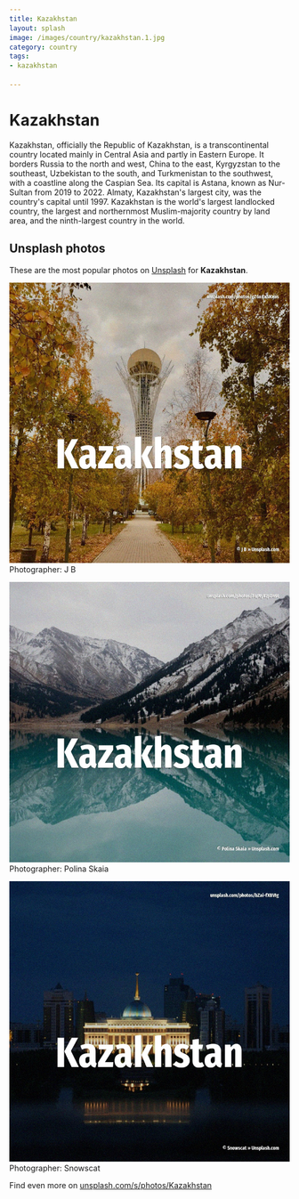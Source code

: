 ```yaml
---
title: Kazakhstan
layout: splash
image: /images/country/kazakhstan.1.jpg
category: country
tags:
- kazakhstan

---
```

# Kazakhstan

Kazakhstan, officially the Republic of Kazakhstan, is a transcontinental country located mainly in  Central Asia and partly in Eastern Europe. It borders Russia to the north and west, China to the east, Kyrgyzstan to the southeast, Uzbekistan  to the south, and Turkmenistan to the southwest, with a coastline along the Caspian Sea. Its capital is Astana, known as Nur-Sultan from 2019 to 2022. Almaty, Kazakhstan's largest city, was the country's capital until 1997. Kazakhstan is the world's largest landlocked country, the largest and northernmost Muslim-majority  country by land area, and the ninth-largest country in the world. 

 
## Unsplash photos
These are the most popular photos on [Unsplash](https://unsplash.com) for **Kazakhstan**.
 
![Kazakhstan](/images/country/kazakhstan.1.jpg)
Photographer:  J B
 
![Kazakhstan](/images/country/kazakhstan.2.jpg)
Photographer:  Polina Skaia
 
![Kazakhstan](/images/country/kazakhstan.3.jpg)
Photographer:  Snowscat
 
Find even more on [unsplash.com/s/photos/Kazakhstan](https://unsplash.com/s/photos/Kazakhstan)
 
